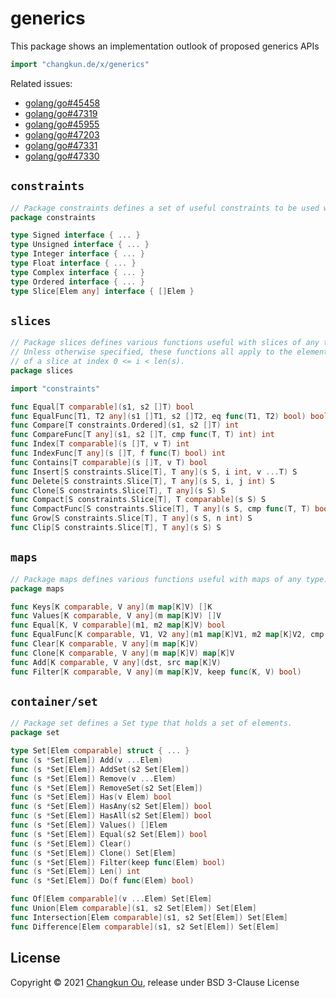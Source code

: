 # generics

This package shows an implementation outlook of proposed generics APIs

```go
import "changkun.de/x/generics"
```

Related issues: 

- [golang/go#45458](https://golang.org/issue/45458)
- [golang/go#47319](https://golang.org/issue/47319)
- [golang/go#45955](https://golang.org/issue/45955)
- [golang/go#47203](https://golang.org/issue/47203)
- [golang/go#47331](https://golang.org/issue/47331)
- [golang/go#47330](https://golang.org/issue/47330)

## `constraints`

```go
// Package constraints defines a set of useful constraints to be used with type parameters.
package constraints

type Signed interface { ... }
type Unsigned interface { ... }
type Integer interface { ... }
type Float interface { ... }
type Complex interface { ... }
type Ordered interface { ... }
type Slice[Elem any] interface { []Elem }
```

## `slices`

```go
// Package slices defines various functions useful with slices of any type.
// Unless otherwise specified, these functions all apply to the elements
// of a slice at index 0 <= i < len(s).
package slices

import "constraints"

func Equal[T comparable](s1, s2 []T) bool
func EqualFunc[T1, T2 any](s1 []T1, s2 []T2, eq func(T1, T2) bool) bool
func Compare[T constraints.Ordered](s1, s2 []T) int
func CompareFunc[T any](s1, s2 []T, cmp func(T, T) int) int
func Index[T comparable](s []T, v T) int
func IndexFunc[T any](s []T, f func(T) bool) int
func Contains[T comparable](s []T, v T) bool
func Insert[S constraints.Slice[T], T any](s S, i int, v ...T) S
func Delete[S constraints.Slice[T], T any](s S, i, j int) S
func Clone[S constraints.Slice[T], T any](s S) S
func Compact[S constraints.Slice[T], T comparable](s S) S
func CompactFunc[S constraints.Slice[T], T any](s S, cmp func(T, T) bool) S
func Grow[S constraints.Slice[T], T any](s S, n int) S
func Clip[S constraints.Slice[T], T any](s S) S
```

## `maps`

```go
// Package maps defines various functions useful with maps of any type.
package maps

func Keys[K comparable, V any](m map[K]V) []K
func Values[K comparable, V any](m map[K]V) []V
func Equal[K, V comparable](m1, m2 map[K]V) bool
func EqualFunc[K comparable, V1, V2 any](m1 map[K]V1, m2 map[K]V2, cmp func(V1, V2) bool) bool
func Clear[K comparable, V any](m map[K]V)
func Clone[K comparable, V any](m map[K]V) map[K]V
func Add[K comparable, V any](dst, src map[K]V)
func Filter[K comparable, V any](m map[K]V, keep func(K, V) bool)
```

## `container/set`

```go
// Package set defines a Set type that holds a set of elements.
package set

type Set[Elem comparable] struct { ... }
func (s *Set[Elem]) Add(v ...Elem)
func (s *Set[Elem]) AddSet(s2 Set[Elem])
func (s *Set[Elem]) Remove(v ...Elem)
func (s *Set[Elem]) RemoveSet(s2 Set[Elem])
func (s *Set[Elem]) Has(v Elem) bool
func (s *Set[Elem]) HasAny(s2 Set[Elem]) bool
func (s *Set[Elem]) HasAll(s2 Set[Elem]) bool
func (s *Set[Elem]) Values() []Elem
func (s *Set[Elem]) Equal(s2 Set[Elem]) bool
func (s *Set[Elem]) Clear()
func (s *Set[Elem]) Clone() Set[Elem]
func (s *Set[Elem]) Filter(keep func(Elem) bool)
func (s *Set[Elem]) Len() int
func (s *Set[Elem]) Do(f func(Elem) bool)

func Of[Elem comparable](v ...Elem) Set[Elem]
func Union[Elem comparable](s1, s2 Set[Elem]) Set[Elem]
func Intersection[Elem comparable](s1, s2 Set[Elem]) Set[Elem]
func Difference[Elem comparable](s1, s2 Set[Elem]) Set[Elem]
```

## License 

Copyright &copy; 2021 [Changkun Ou](https://changkun.de), release under BSD 3-Clause License